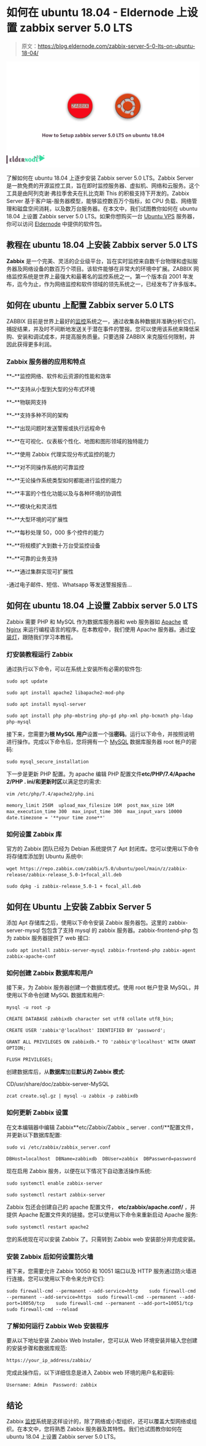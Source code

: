 # 如何在 ubuntu 18.04 - Eldernode 上设置 zabbix server 5.0 LTS

> 原文：<https://blog.eldernode.com/zabbix-server-5-0-lts-on-ubuntu-18-04/>

![How to Setup zabbix server 5.0 LTS on ubuntu 18.04](img/f8aa03030e22e8cdb44d7b674ca49f87.png)

了解如何在 ubuntu 18.04 上逐步安装 Zabbix server 5.0 LTS。Zabbix Server 是一款免费的开源监控工具，旨在即时监控服务器、虚拟机、网络和云服务。这个工具是由阿列克谢·弗拉季舍夫在扎比克斯 This 的积极支持下开发的。Zabbix Server 基于客户端-服务器模型，能够监控数百万个指标，如 CPU 负载、网络管理和磁盘空间消耗，以及数万台服务器。在本文中，我们试图教你如何在 ubuntu 18.04 上设置 Zabbix server 5.0 LTS。如果你想购买一台 [Ubuntu VPS](https://eldernode.com/ubuntu-vps/) 服务器，你可以访问 [Eldernode](https://eldernode.com/) 中提供的软件包。

## 教程在 ubuntu 18.04 上安装 Zabbix server 5.0 LTS

**Zabbix** 是一个完美、灵活的企业级平台，旨在实时监控来自数千台物理和虚拟服务器及网络设备的数百万个项目。该软件能够在非常大的环境中扩展。ZABBIX 网络监控系统是世界上最强大和最著名的监控系统之一。第一个版本自 2001 年发布，迄今为止，作为网络监控和软件领域的领先系统之一，已经发布了许多版本。

## 如何在 ubuntu 上配置 Zabbix server 5.0 LTS

ZABBIX 目前是世界上最好的[监控](https://blog.eldernode.com/linux-server-monitoring-commands/)系统之一，通过收集各种数据并准确分析它们，捕捉结果，并及时不间断地发送关于潜在事件的警报。您可以使用该系统来降低采购、安装和调试成本，并提高服务质量。只要选择 ZABBIX 来克服任何限制，并因此获得更多利润。

### Zabbix 服务器的应用和特点

**–**监控网络、软件和云资源的性能和效率

**–**支持从小型到大型的分布式环境

**–**物联网支持

**–**支持多种不同的架构

**–**出现问题时发送警报或执行远程命令

**–**在可视化、仪表板个性化、地图和图形领域的独特能力

**–**使用 Zabbix 代理实现分布式监控的能力

**–**对不同操作系统的可靠监控

**–**无论操作系统类型如何都能进行监控的能力

**–**丰富的个性化功能以及与各种环境的协调性

**–**模块化和灵活性

**–**大型环境的可扩展性

**–**每秒处理 50，000 多个控件的能力

**–**将规模扩大到数十万台受监控设备

**–**可靠的业务支持

**–**通过集群实现可扩展性

-通过电子邮件、短信、Whatsapp 等发送警报报告…

## 如何在 ubuntu 18.04 上设置 Zabbix server 5.0 LTS

Zabbix 需要 PHP 和 MySQL 作为数据库服务器和 web 服务器如 [Apache](https://blog.eldernode.com/apache-web-server-ubuntu-20/) 或 [Nginx](https://blog.eldernode.com/install-nginx-on-ubuntu-20-04-lts/) 来运行编程语言的程序。在本教程中，我们使用 Apache 服务器。通过[安装灯](https://blog.eldernode.com/install-lamp-stack-on-ubuntu-18-04-quick-start/)，跟随我们学习本教程。

### 灯安装教程运行 Zabbix

通过执行以下命令，可以在系统上安装所有必需的软件包:

```
sudo apt update
```

```
sudo apt install apache2 libapache2-mod-php
```

```
sudo apt install mysql-server
```

```
sudo apt install php php-mbstring php-gd php-xml php-bcmath php-ldap php-mysql
```

接下来，您需要为**根 MySQL 用户**设置一个强**密码**。运行以下命令，并按照说明进行操作。完成以下命令后，您将拥有一个 [MySQL](https://blog.eldernode.com/install-mysql-on-linux-ubuntu-20-04/) 数据库服务器 root 帐户的密码:

```
sudo mysql_secure_installation
```

下一步是更新 PHP 配置。为 apache 编辑 PHP 配置文件**etc/PHP/7.4/Apache 2/PHP . ini/**和**更新时区**以满足您的需求:

```
vim /etc/php/7.4/apache2/php.ini
```

```
memory_limit 256M  upload_max_filesize 16M  post_max_size 16M  max_execution_time 300  max_input_time 300  max_input_vars 10000  date.timezone = '**your time zone**'
```

### 如何设置 Zabbix 库

官方的 Zabbix 团队已经为 Debian 系统提供了 Apt 封闭库。您可以使用以下命令将存储库添加到 Ubuntu 系统中:

```
wget https://repo.zabbix.com/zabbix/5.0/ubuntu/pool/main/z/zabbix-release/zabbix-release_5.0-1+focal_all.deb
```

```
sudo dpkg -i zabbix-release_5.0-1 + focal_all.deb
```

## 如何在 Ubuntu 上安装 Zabbix Server 5

添加 Apt 存储库之后，使用以下命令安装 Zabbix 服务器包。这里的 zabbix-server-mysql 包包含了支持 mysql 的 zabbix 服务器。zabbix-frontend-php 包为 zabbix 服务器提供了 web 接口:

```
sudo apt install zabbix-server-mysql zabbix-frontend-php zabbix-agent zabbix-apache-conf
```

### 如何创建 Zabbix 数据库和用户

接下来，为 Zabbix 服务器创建一个数据库模式。使用 root 帐户登录 MySQL，并使用以下命令创建 MySQL 数据库和用户:

```
mysql -u root -p
```

```
CREATE DATABASE zabbixdb character set utf8 collate utf8_bin;
```

```
CREATE USER 'zabbix'@'localhost' IDENTIFIED BY 'password';
```

```
GRANT ALL PRIVILEGES ON zabbixdb.* TO 'zabbix'@'localhost' WITH GRANT OPTION;
```

```
FLUSH PRIVILEGES;
```

创建数据库后，从**数据库**加载**默认的 Zabbix 模式**:

CD/usr/share/doc/zabbix-server-MySQL

```
zcat create.sql.gz | mysql -u zabbix -p zabbixdb
```

### 如何更新 Zabbix 设置

在文本编辑器中编辑 Zabbix**etc/Zabbix/Zabbix _ server . conf/**配置文件，并更新以下数据库配置:

```
sudo vi /etc/zabbix/zabbix_server.conf
```

```
DBHost=localhost  DBName=zabbixdb  DBUser=zabbix  DBPassword=password
```

现在启用 Zabbix 服务，以便在以下情况下自动激活操作系统:

```
sudo systemctl enable zabbix-server
```

```
sudo systemctl restart zabbix-server
```

Zabbix 包还会创建自己的 apache 配置文件， **etc/zabbix/apache.conf/** ，并提供 Apache 配置文件夹的链接。您可以使用以下命令来重新启动 Apache 服务:

```
sudo systemctl restart apache2
```

您的系统现在可以安装 Zabbix 了。只需转到 Zabbix web 安装部分并完成安装。

### 安装 Zabbix 后如何设置防火墙

接下来，您需要允许 Zabbix 10050 和 10051 端口以及 HTTP 服务通过防火墙进行连接。您可以使用以下命令来允许它们:

```
sudo firewall-cmd --permanent --add-service=http    sudo firewall-cmd --permanent --add-service=https  sudo firewall-cmd --permanent --add-port=10050/tcp    sudo firewall-cmd --permanent --add-port=10051/tcp    sudo firewall-cmd --reload
```

### 了解如何运行 Zabbix Web 安装程序

要从以下地址安装 Zabbix Web Installer，您可以从 Web 环境安装并输入您创建的安装步骤和数据库规范:

```
https://your_ip_address/zabbix/
```

完成此操作后，以下详细信息是进入 Zabbix web 环境的用户名和密码:

```
Username: Admin  Password: zabbix
```

## 结论

Zabbix [监控](https://blog.eldernode.com/website-and-server-monitoring-tools/)系统是这样设计的，除了网络或小型组织，还可以覆盖大型网络或组织。在本文中，您将熟悉 Zabbix 服务器及其特性。我们也试图教你如何在 ubuntu 18.04 上设置 Zabbix server 5.0 LTS。